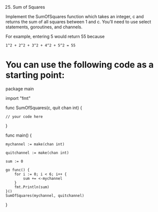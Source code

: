 25. Sum of Squares

Implement the SumOfSquares function which takes an integer, c and returns the sum of all squares between 1 and c. You’ll need to use select statements, goroutines, and channels.

For example, entering 5 would return 55 because 
    
    1^2 + 2^2 + 3^2 + 4^2 + 5^2 = 55

You can use the following code as a starting point:
========================================================================================
package main

import "fmt"

func SumOfSquares(c, quit chan int) {

	// your code here

}

func main() {

	mychannel := make(chan int)

	quitchannel := make(chan int)

	sum := 0

	go func() {
		for i := 0; i < 6; i++ {
			sum += <-mychannel
		}
		fmt.Println(sum)
	}()
	SumOfSquares(mychannel, quitchannel)
}
